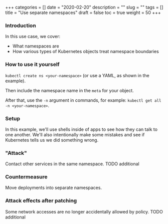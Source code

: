 +++
categories = []
date = "2020-02-20"
description = ""
slug = ""
tags = []
title = "Use separate namespaces"
draft = false
toc = true
weight = 50
+++

### Introduction
In this use case, we cover:
 - What namespaces are
 - How various types of Kubernetes objects treat namespace boundaries

### How to use it yourself
`kubectl create ns <your-namespace>` (or use a YAML, as shown in the example).

Then include the namespace name in the `meta` for your object.

After that, use the `-n` argument in commands, for example:
`kubectl get all -n <your-namespace>`.

### Setup
In this example, we'll use shells inside of apps to see
how they can talk to one another.
We'll also intentionally make some mistakes and see if
Kubernetes tells us we did something wrong.

<!-- TODO: Include a graph of the services. It can get complicated! -->

### "Attack"
Contact other services in the same namespace.
TODO additional

### Countermeasure
Move deployments into separate namespaces.

### Attack effects after patching
Some network accesses are no longer accidentally allowed by policy.
TODO additional
